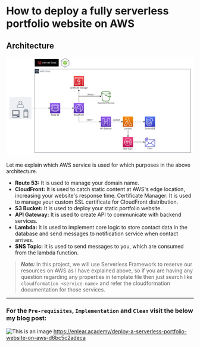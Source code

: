 # How to deploy a fully serverless portfolio website on AWS

## Architecture
![This is an image](./docs/Architecture.png)

Let me explain which AWS service is used for which purposes in the above architecture.

- **Route 53:** It is used to manage your domain name.
- **CloudFront:** It is used to catch static content at AWS's edge location, increasing your website's response time.
Certificate Manager: It is used to manage your custom SSL certificate for CloudFront distribution.
- **S3 Bucket:** It is used to deploy your static portfolio website.
- **API Gateway:** It is used to create API to communicate with backend services.
- **Lambda:** It is used to implement core logic to store contact data in the database and send messages to notification service when contact arrives.
- **SNS Topic:** It is used to send messages to you, which are consumed from the lambda function.

> **_Note:_**
In this project, we will use Serverless Framework to reserve our resources on AWS as I have explained above, so if you are having any question regarding any properties in template file then just search like `cloudformation <service-name>` and refer the cloudformation documentation for those services.

---
### For the `Pre-requisites`, `Implementation` and `Clean` visit the below my blog post:
![This is an image](https://miro.medium.com/max/1400/1*eZo6AJy-82cvtqYAWtAxhw.png)
https://enlear.academy/deploy-a-serverless-portfolio-website-on-aws-d6bc5c2adeca
